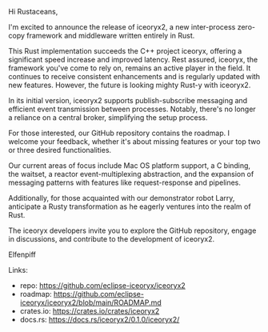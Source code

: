 Hi Rustaceans,

I'm excited to announce the release of iceoryx2, a new inter-process zero-copy
framework and middleware written entirely in Rust.

This Rust implementation succeeds the C++ project iceoryx, offering a
significant speed increase and improved latency. Rest assured, iceoryx, the
framework you've come to rely on, remains an active player in the field. It
continues to receive consistent enhancements and is regularly updated with new
features. However, the future is looking mighty Rust-y with iceoryx2.

In its initial version, iceoryx2 supports publish-subscribe messaging and
efficient event transmission between processes. Notably, there's no longer a
reliance on a central broker, simplifying the setup process.

For those interested, our GitHub repository contains the roadmap. I welcome
your feedback, whether it's about missing features or your top two or three
desired functionalities.

Our current areas of focus include Mac OS platform support, a C binding, the
waitset, a reactor event-multiplexing abstraction, and the expansion of
messaging patterns with features like request-response and pipelines.

Additionally, for those acquainted with our demonstrator robot Larry,
anticipate a Rusty transformation as he eagerly ventures into the realm of
Rust.

The iceoryx developers invite you to explore the GitHub repository, engage in
discussions, and contribute to the development of iceoryx2.

Elfenpiff

Links:

* repo: https://github.com/eclipse-iceoryx/iceoryx2
* roadmap: https://github.com/eclipse-iceoryx/iceoryx2/blob/main/ROADMAP.md
* crates.io: https://crates.io/crates/iceoryx2
* docs.rs: https://docs.rs/iceoryx2/0.1.0/iceoryx2/
